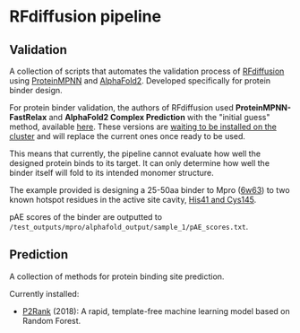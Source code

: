 # RFdiffusion pipeline

## Validation

A collection of scripts that automates the validation process of [RFdiffusion](https://github.com/RosettaCommons/RFdiffusion) using [ProteinMPNN](https://github.com/dauparas/ProteinMPNN) and [AlphaFold2](https://github.com/google-deepmind/alphafold). Developed specifically for protein binder design.

For protein binder validation, the authors of RFdiffusion used **ProteinMPNN-FastRelax** and **AlphaFold2 Complex Prediction** with the "initial guess" method, available [here](https://github.com/nrbennet/dl_binder_design). These versions are <ins>waiting to be installed on the cluster</ins> and will replace the current ones once ready to be used.

This means that currently, the pipeline cannot evaluate how well the designed protein binds to its target. It can only determine how well the binder itself will fold to its intended monomer structure.

The example provided is designing a 25-50aa binder to Mpro ([6w63](https://www.rcsb.org/structure/6W63)) to two known hotspot residues in the active site cavity, [His41 and Cys145](https://www.nature.com/articles/s41467-020-16954-7#:~:text=The%20catalytic%20residues%20Cys145%20and%20His41%20in%203CL%20Mpro%20are%20buried%20in%20an%20active%20site%20cavity).

pAE scores of the binder are outputted to `/test_outputs/mpro/alphafold_output/sample_1/pAE_scores.txt`.

## Prediction

A collection of methods for protein binding site prediction.

Currently installed:
* [P2Rank](https://github.com/rdk/p2rank) (2018): A rapid, template-free machine learning model based on Random Forest.
